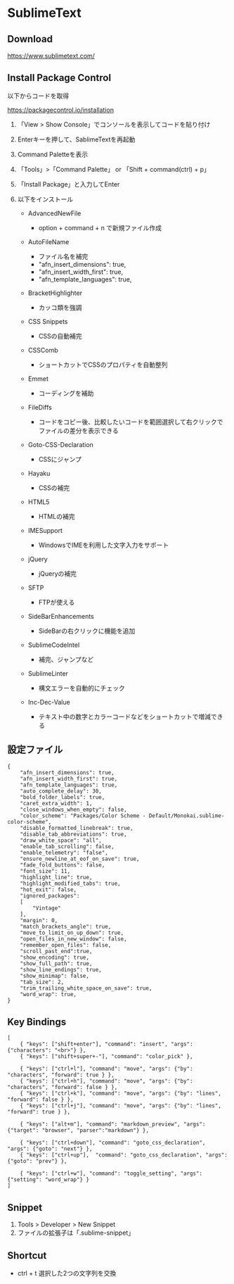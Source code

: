 SublimeText
==============================

## Download

<a href="https://www.sublimetext.com/" target="_blank">https://www.sublimetext.com/</a>


## Install Package Control

以下からコードを取得

<a href="https://packagecontrol.io/installation" target="_blank">https://packagecontrol.io/installation</a>

1. 「View > Show Console」でコンソールを表示してコードを貼り付け
2. Enterキーを押して、SablimeTextを再起動
3. Command Paletteを表示
4. 「Tools」>「Command Palette」 or 「Shift + command(ctrl) + p」
5. 「Install Package」と入力してEnter
6. 以下をインストール

	* AdvancedNewFile
		- option + command + n で新規ファイル作成

	* AutoFileName
		- ファイル名を補完
		- "afn_insert_dimensions": true,
		- "afn_insert_width_first": true,
		- "afn_template_languages": true,

	* BracketHighlighter
		- カッコ類を強調

	* CSS Snippets
		- CSSの自動補完

	* CSSComb
		- ショートカットでCSSのプロパティを自動整列

	* Emmet
		- コーディングを補助

	* FileDiffs
		- コードをコピー後、比較したいコードを範囲選択して右クリックでファイルの差分を表示できる

	* Goto-CSS-Declaration
		- CSSにジャンプ

	* Hayaku
		- CSSの補完

	* HTML5
		- HTMLの補完

	* IMESupport
		- WindowsでIMEを利用した文字入力をサポート

	* jQuery
		- jQueryの補完

	* SFTP
		- FTPが使える

	* SideBarEnhancements
		- SideBarの右クリックに機能を追加

	* SublimeCodeIntel
		- 補完、ジャンプなど

	* SublimeLinter
		- 構文エラーを自動的にチェック

	* Inc-Dec-Value
		- テキスト中の数字とカラーコードなどをショートカットで増減できる


## 設定ファイル

```
{
	"afn_insert_dimensions": true,
	"afn_insert_width_first": true,
	"afn_template_languages": true,
	"auto_complete_delay": 30,
	"bold_folder_labels": true,
	"caret_extra_width": 1,
	"close_windows_when_empty": false,
	"color_scheme": "Packages/Color Scheme - Default/Monokai.sublime-color-scheme",
	"disable_formatted_linebreak": true,
	"disable_tab_abbreviations": true,
	"draw_white_space": "all",
	"enable_tab_scrolling": false,
	"enable_telemetry": "false",
	"ensure_newline_at_eof_on_save": true,
	"fade_fold_buttons": false,
	"font_size": 11,
	"highlight_line": true,
	"highlight_modified_tabs": true,
	"hot_exit": false,
	"ignored_packages":
	[
		"Vintage"
	],
	"margin": 0,
	"match_brackets_angle": true,
	"move_to_limit_on_up_down": true,
	"open_files_in_new_window": false,
	"remember_open_files": false,
	"scroll_past_end":true,
	"show_encoding": true,
	"show_full_path": true,
	"show_line_endings": true,
	"show_minimap": false,
	"tab_size": 2,
	"trim_trailing_white_space_on_save": true,
	"word_wrap": true,
}
```


## Key Bindings

```
[
	{ "keys": ["shift+enter"], "command": "insert", "args": {"characters": "<br>"} },
	{ "keys": ["shift+super+-"], "command": "color_pick" },

	{ "keys": ["ctrl+l"], "command": "move", "args": {"by": "characters", "forward": true } },
	{ "keys": ["ctrl+h"], "command": "move", "args": {"by": "characters", "forward": false } },
	{ "keys": ["ctrl+k"], "command": "move", "args": {"by": "lines", "forward": false } },
	{ "keys": ["ctrl+j"], "command": "move", "args": {"by": "lines", "forward": true } },

	{ "keys": ["alt+m"], "command": "markdown_preview", "args": {"target": "browser", "parser":"markdown"} },

	{ "keys": ["ctrl+down"], "command": "goto_css_declaration", "args": {"goto": "next"} },
	{ "keys": ["ctrl+up"],  "command": "goto_css_declaration", "args": {"goto": "prev"} },

	{ "keys": ["ctrl+w"], "command": "toggle_setting", "args": {"setting": "word_wrap"} }
]
```


## Snippet

1. Tools > Developer > New Snippet
2. ファイルの拡張子は「.sublime-snippet」


## Shortcut

* ctrl + t 選択した2つの文字列を交換
